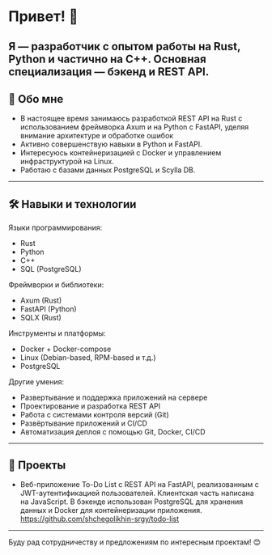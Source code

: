 # Привет! 👋

Я — разработчик с опытом работы на Rust, Python и частично на C++. Основная специализация — бэкенд и REST API. 
---

## 🚀 Обо мне

- В настоящее время занимаюсь разработкой REST API на Rust с использованием фреймворка Axum и на Python с FastAPI, уделяя внимание архитектуре и обработке ошибок
- Активно совершенствую навыки в Python и FastAPI.
- Интересуюсь контейнеризацией с Docker и управлением инфраструктурой на Linux.
- Работаю с базами данных PostgreSQL и Scylla DB.

---

## 🛠 Навыки и технологии

Языки программирования:

- Rust  
- Python  
- C++
- SQL (PostgreSQL)

Фреймворки и библиотеки:

- Axum (Rust)  
- FastAPI (Python)
- SQLX (Rust)

Инструменты и платформы:
- Docker + Docker-compose
- Linux (Debian-based, RPM-based и т.д.)
- PostgreSQL  

Другие умения:
- Развертывание и поддержка приложений на сервере
- Проектирование и разработка REST API  
- Работа с системами контроля версий (Git)  
- Развёртывание приложений и CI/CD
- Автоматизация деплоя с помощью Git, Docker, CI/CD
---

## 📂 Проекты

- Веб-приложение To-Do List с REST API на FastAPI, реализованным с JWT-аутентификацией пользователей. Клиентская часть написана на JavaScript. В бэкенде использован PostgreSQL для хранения данных и Docker для контейнеризации приложения.
https://github.com/shchegolikhin-srgy/todo-list

---

Буду рад сотрудничеству и предложениям по интересным проектам! 😊
